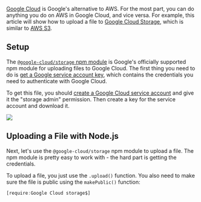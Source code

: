 [Google Cloud](https://cloud.google.com/nodejs) is Google's alternative
to AWS. For the most part, you can do anything you do on AWS in
Google Cloud, and vice versa. For example, this article will
show how to upload a file to [Google Cloud Storage](https://cloud.google.com/storage), which is similar to [AWS S3](/tutorials/node/s3).

Setup
-----

The [`@google-cloud/storage` npm module](https://www.npmjs.com/package/@google-cloud/storage) is Google's officially supported npm module for uploading files to Google Cloud. The first thing you need to do is
[get a Google service account key](https://www.npmjs.com/package/@google-cloud/storage#using-the-client-library), which contains the credentials you
need to authenticate with Google Cloud.

To get this file, you should [create a Google Cloud service account](https://cloud.google.com/iam/docs/creating-managing-service-accounts) and give it the "storage admin" permission. Then create a key for the service account and
download it.

<img src="https://codebarbarian-images.s3.amazonaws.com/google-cloud-example.png" class="inline-image">

Uploading a File with Node.js
-----------------------------

Next, let's use the `@google-cloud/storage` npm module to upload
a file. The npm module is pretty easy to work with - the hard part
is getting the credentials.

To upload a file, you just use the `.upload()` function. You also
need to make sure the file is public using the `makePublic()` function:

```javascript
[require:Google Cloud storage$]
```
